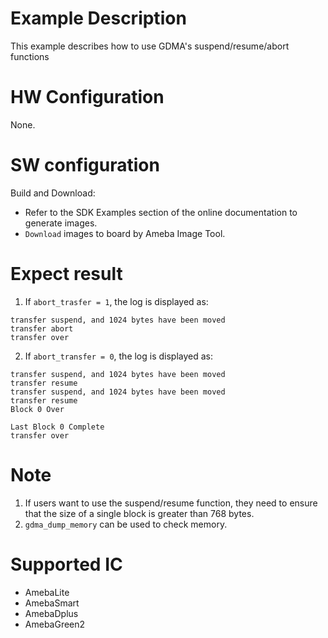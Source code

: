 # Example Description

This example describes how to use GDMA's suspend/resume/abort functions

# HW Configuration

None.

# SW configuration

Build and Download:
   * Refer to the SDK Examples section of the online documentation to generate images.
   * `Download` images to board by Ameba Image Tool.

# Expect result
1. If `abort_trasfer = 1`, the log is displayed as:
```shell
transfer suspend, and 1024 bytes have been moved
transfer abort
transfer over
```
2. If `abort_transfer = 0`, the log is displayed as:
```shell
transfer suspend, and 1024 bytes have been moved
transfer resume
transfer suspend, and 1024 bytes have been moved
transfer resume
Block 0 Over

Last Block 0 Complete
transfer over
```

# Note
1. If users want to use the suspend/resume function, they need to ensure that the size of a single block is greater than 768 bytes.
2. `gdma_dump_memory` can be used to check memory.
# Supported IC

- AmebaLite
- AmebaSmart
- AmebaDplus
- AmebaGreen2
